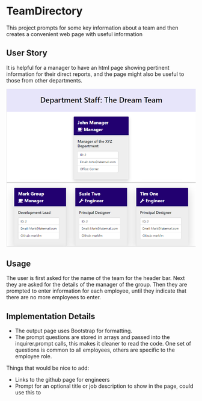# TeamDirectory

This project prompts for some key information about a team and then creates a convenient web page with useful information 

## User Story 

It is helpful for a manager to have an html page showing pertinent information for their direct reports, and the page might also be useful to those from other departments.  

![sample output](./templates/sample.png)

## Usage 

The user is first asked for the name of the team for the header bar.  Next they are asked for the details of the manager of the group.   Then they are prompted to enter information for each employee, until they indicate that there are no more employees to enter. 

## Implementation Details 

* The output page uses Bootstrap for formatting. 
* The prompt questions are stored in arrays and passed into the inquirer.prompt calls, this makes it cleaner to read the code. One set of questions is common to all employees, others are specific to the employee role.   

Things that would be nice to add: 

* Links to the github page for engineers 
* Prompt for an optional title or job description to show in the page, could use this to 

